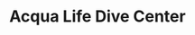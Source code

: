 ---
title: "Acqua Life Dive Center"
url: /calas-de-mallorca/acqua-life-dive-center/
shop: Tauchen
---